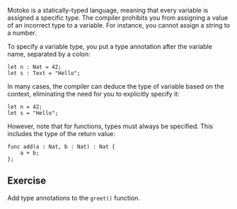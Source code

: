 Motoko is a statically-typed language, meaning that every variable is assigned a specific type.
The compiler prohibits you from assigning a value of an incorrect type to a variable. For instance,
you cannot assign a string to a number.

To specify a variable type, you put a type annotation after the variable name, separated by a colon:

```motoko
let n : Nat = 42;
let s : Text = "Hello";
```

In many cases, the compiler can deduce the type of variable based on the context, eliminating the
need for you to explicitly specify it:

```motoko
let n = 42;
let s = "Hello";
```

However, note that for functions, types must always be specified. This includes the type of the
return value:

```motoko
func add(a : Nat, b : Nat) : Nat {
    a + b;
};
```

## Exercise

Add type annotations to the `greet()` function.
